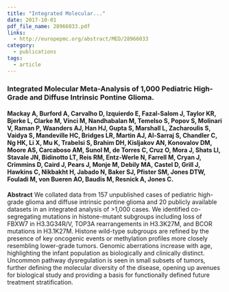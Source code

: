 ```yaml
---
title: "Integrated Molecular..."
date: 2017-10-01
pdf_file_name: 28966033.pdf
links:
  - http://europepmc.org/abstract/MED/28966033
category:
  - publications
tags:
  - article
---
```


### Integrated Molecular Meta-Analysis of 1,000 Pediatric High-Grade and Diffuse Intrinsic Pontine Glioma.
#### Mackay A, Burford A, Carvalho D, Izquierdo E, Fazal-Salom J, Taylor KR, Bjerke L, Clarke M, Vinci M, Nandhabalan M, Temelso S, Popov S, Molinari V, Raman P, Waanders AJ, Han HJ, Gupta S, Marshall L, Zacharoulis S, Vaidya S, Mandeville HC, Bridges LR, Martin AJ, Al-Sarraj S, Chandler C, Ng HK, Li X, Mu K, Trabelsi S, Brahim DH, Kisljakov AN, Konovalov DM, Moore AS, Carcaboso AM, Sunol M, de Torres C, Cruz O, Mora J, Shats LI, Stavale JN, Bidinotto LT, Reis RM, Entz-Werle N, Farrell M, Cryan J, Crimmins D, Caird J, Pears J, Monje M, Debily MA, Castel D, Grill J, Hawkins C, Nikbakht H, Jabado N, Baker SJ, Pfister SM, Jones DTW, Fouladi M, von Bueren AO, Baudis M, Resnick A, Jones C.

**Abstract** We collated data from 157 unpublished cases of pediatric high-grade glioma and diffuse intrinsic pontine glioma and 20 publicly available datasets in an integrated analysis of &gt;1,000 cases. We identified co-segregating mutations in histone-mutant subgroups including loss of FBXW7 in H3.3G34R/V, TOP3A rearrangements in H3.3K27M, and BCOR mutations in H3.1K27M. Histone wild-type subgroups are refined by the presence of key oncogenic events or methylation profiles more closely resembling lower-grade tumors. Genomic aberrations increase with age, highlighting the infant population as biologically and clinically distinct. Uncommon pathway dysregulation is seen in small subsets of tumors, further defining the molecular diversity of the disease, opening up avenues for biological study and providing a basis for functionally defined future treatment stratification.
